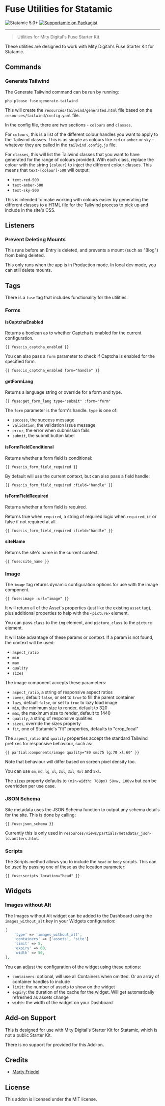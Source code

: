 # Fuse Utilities for Statamic

<!-- statamic:hide -->

![Statamic 5.0+](https://img.shields.io/badge/Statamic-5.0+-FF269E?style=for-the-badge&link=https://statamic.com)
[![Supportamic on Packagist](https://img.shields.io/packagist/v/mitydigital/fuse-utilities?style=for-the-badge)](https://packagist.org/packages/mitydigital/fuse-utilities/stats)

---
<!-- /statamic:hide -->

> Utilities for Mity Digital's Fuse Starter Kit.

These utilities are designed to work with Mity Digital's Fuse Starter Kit for Statamic.

## Commands

### Generate Tailwind

The Generate Tailwind command can be run by running:
```shell
php please fuse:generate-tailwind
```

This will create the `resources/tailwind/generated.html` file based on the `resources/tailwind/config.yaml` file.

In the config file, there are two sections - `colours` and `classes`.

For `colours`, this is a list of the different colour handles you want to apply to the Tailwind classes. This is as 
simple as colours like `red` or `amber` or `sky` - whatever they are called in the `tailwind.config.js` file.

For `classes`, this will list the Tailwind classes that you want to have generated for the range of colours provided. 
With each class, replace the colour with the string `[colour]` to inject the different colour classes. This means that
`text-[colour]-500` will output:
- `text-red-500`
- `text-amber-500`
- `text-sky-500`

This is intended to make working with colours easier by generating the different classes to a HTML file for the 
Tailwind process to pick up and include in the site's CSS.

## Listeners

### Prevent Deleting Mounts

This runs before an Entry is deleted, and prevents a mount (such as "Blog") from being deleted.

This only runs when the app is in Production mode. In local dev mode, you can still delete mounts.

## Tags

There is a `fuse` tag that includes functionality for the utilities.

### Forms

#### isCaptchaEnabled

Returns a boolean as to whether Captcha is enabled for the current configuration.

```antlers
{{ fuse:is_captcha_enabled }}
```

You can also pass a `form` parameter to check if Captcha is enabled for the specified form.

```antlers
{{ fuse:is_captcha_enabled form="handle" }}
```

#### getFormLang

Returns a language string or override for a form and type.

```antlers
{{ fuse:get_form_lang type="submit" :form="form"
```

The `form` parameter is the form's handle. `type` is one of:
- `success`, the success message
- `validation`, the validation issue message
- `error`, the error when submission fails
- `submit`, the submit button label

#### isFormFieldConditional

Returns whether a form field is conditional:

```antlers
{{ fuse:is_form_field_required }}
```

By default will use the current context, but can also pass a field handle:

```antlers
{{ fuse:is_form_field_required :field="handle" }}
```

#### isFormFieldRequired

Returns whether a form field is required.

Returns true when `required`, a string of required logic when `required_if` or false if not required at all.

```antlers
{{ fuse:is_form_field_required :field="handle" }}
```

#### siteName

Returns the site's name in the current context.
```antlers
{{ fuse:site_name }}
```

### Image

The `image` tag returns dynamic configuration options for use with the image component.

```antlers
{{ fuse:image :url="image" }}
```

It will return all of the Asset's properties (just like the existing `asset` tag), plus additional properties
to help with the `<picture>` element.

You can pass `class` to the `img` element, and `picture_class` to the `picture` element.

It will take advantage of these params or context. If a param is not found, the context will be used:
- `aspect_ratio`
- `min`
- `max`
- `quality`
- `sizes`

The image component accepts these parameters:
- `aspect_ratio`, a string of responsive aspect ratios
- `cover`, default `false`, or set to `true` to fill the parent container
- `lazy`, default `false`, or set to `true` to lazy load image
- `min`, the minimum size to render, default to 320
- `max`, the maximum size to render, default to 1440
- `quality`, a string of responsive qualities
- `sizes`, override the sizes property
- `fit`, one of Statamic's "fit" properties, defaults to "crop_focal"

The `aspect_ratio` and `quality` properties accept the standard Tailwind prefixes for responsive behaviour, such as:
```antlers
{{ partial:components/image quality="80 sm:75 lg:70 xl:60" }}
```

Note that behaviour will differ based on screen pixel density too.

You can use `sm`, `md`, `lg`, `xl`, `2xl`, `3xl`, `4xl` and `5xl`.

The `sizes` property defaults to `(min-width: 768px) 50vw, 100vw` but can be overridden per use case.

### JSON Schema

Site metadata uses the JSON Schema function to output any schema details for the site. This is done by calling:
```antlers
{{ fuse:json_schema }}
```

Currently this is only used in `resources/views/partials/metadata/_json-ld.antlers.html`.

### Scripts

The Scripts method allows you to include the `head` or `body` scripts. This can be used by passing one of these as
the location parameter:
```antlers
{{ fuse:scripts location="head" }}
```

## Widgets

### Images without Alt

The Images without Alt widget can be added to the Dashboard using the `images_without_alt` key in your Widgets 
configuration:
```php
[
    'type' => 'images_without_alt',
    'containers' => ['assets', 'site']
    'limit' => 5,
    'expiry' => 60,
    'width' => 50,
],
```

You can adjust the configuration of the widget using these options:
- `containers`: optional, will use all Containers when omitted. Or an array of container handles to include
- `limit`: the number of assets to show on the widget
- `expiry`: the duration of the cache for the widget. Will get automatically refreshed as assets change
- `width`: the width of the widget on your Dashboard

## Add-on Support

This is designed for use with Mity Digital's Starter Kit for Statamic, which is not a public Starter Kit. 

There is no support for provided for this Add-on.

## Credits

- [Marty Friedel](https://github.com/martyf)

## License

This addon is licensed under the MIT license.
